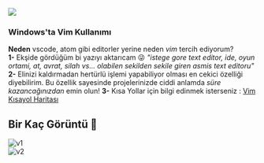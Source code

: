![](https://camo.githubusercontent.com/1734137a535b70cd7e4c939eb87d1b5fbbf1e55b/68747470733a2f2f75706c6f61642e77696b696d656469612e6f72672f77696b6970656469612f636f6d6d6f6e732f392f39662f56696d6c6f676f2e737667)
### Windows'ta Vim Kullanımı ### 
**Neden** vscode, atom gibi editorler yerine neden *vim* tercih ediyorum?  
**1-** Ekşide gördüğüm bi yazıyı aktarıcam :stuck_out_tongue_winking_eye: *"istege gore text editor, ide, oyun ortami, at, avrat, silah vs... olabilen sekilden sekile giren asmis text editoru"*  
**2-** Elinizi kaldırmadan hertürlü işlemi yapabiliyor olması en cekici özelliği diyebilirim. Bu özellik sayesinde projelerinizde ciddi anlamda *süre kazancağınızdan* emin olun!
**3-** Kısa Yollar için bilgi edinmek isterseniz :  [Vim Kısayol Haritası](https://github.com/p1v0t/VimKisayollari)  
  
  ## Bir Kaç Görüntü :seedling: ##  
![v1](https://user-images.githubusercontent.com/56169582/87810931-77c77080-c866-11ea-897c-c1f452015096.png)    
![v2](https://user-images.githubusercontent.com/56169582/87810939-79913400-c866-11ea-9dc6-480e3d4fb1ea.png)
